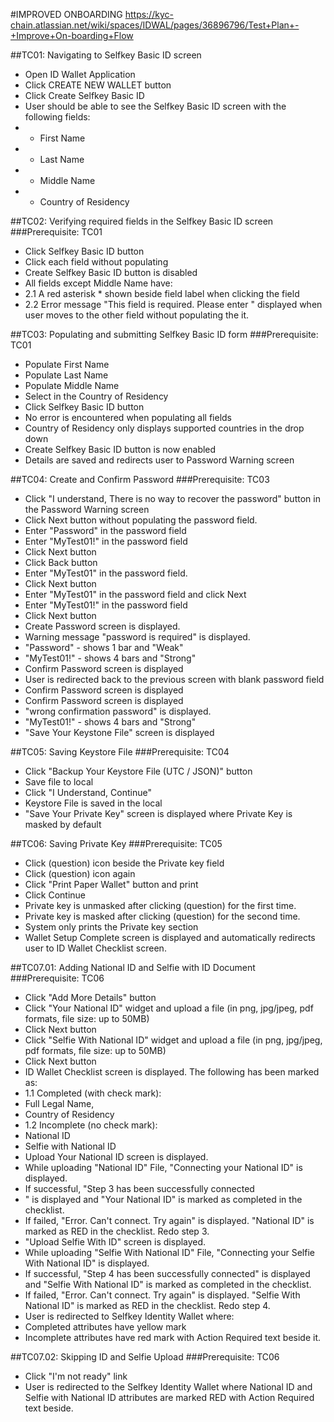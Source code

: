 #IMPROVED ONBOARDING
https://kyc-chain.atlassian.net/wiki/spaces/IDWAL/pages/36896796/Test+Plan+-+Improve+On-boarding+Flow

##TC01: Navigating to Selfkey Basic ID screen

* Open ID Wallet Application
* Click CREATE NEW WALLET button
* Click Create Selfkey Basic ID
* User should be able to see the Selfkey Basic ID screen with the following fields:
*   * First Name
*   * Last Name
*   * Middle Name
*   * Country of Residency

##TC02: Verifying required fields in the Selfkey Basic ID screen
###Prerequisite: TC01

* Click Selfkey Basic ID button
* Click each field without populating
* Create Selfkey Basic ID button is disabled
* All fields except Middle Name have:
* 2.1 A red asterisk \* shown beside field label when clicking the field
* 2.2 Error message "This field is required. Please enter <Field Label>" displayed when user moves to the other field without populating the it.

##TC03: Populating and submitting Selfkey Basic ID form
###Prerequisite: TC01

* Populate First Name
* Populate Last Name
* Populate Middle Name
* Select <Country> in the Country of Residency
* Click Selfkey Basic ID button
* No error is encountered when populating all fields
* Country of Residency only displays supported countries in the drop down
* Create Selfkey Basic ID button is now enabled
* Details are saved and redirects user to Password Warning screen

##TC04: Create and Confirm Password
###Prerequisite: TC03

* Click "I understand, There is no way to recover the password" button in the Password Warning screen
* Click Next button without populating the password field.
* Enter "Password" in the password field
* Enter "MyTest01!" in the password field
* Click Next button
* Click Back button
* Enter "MyTest01" in the password field.
* Click Next button
* Enter "MyTest01" in the password field and click Next
* Enter "MyTest01!" in the password field
* Click Next button
* Create Password screen is displayed.
* Warning message "password is required" is displayed.
* "Password" - shows 1 bar and "Weak"
* "MyTest01!" - shows 4 bars and "Strong"
* Confirm Password screen is displayed
* User is redirected back to the previous screen with blank password field
* Confirm Password screen is displayed
* Confirm Password screen is displayed
* "wrong confirmation password" is displayed.
* "MyTest01!" - shows 4 bars and "Strong"
* "Save Your Keystone File" screen is displayed

##TC05: Saving Keystore File
###Prerequisite: TC04

* Click "Backup Your Keystore File (UTC / JSON)" button
* Save file to local
* Click "I Understand, Continue"
* Keystore File is saved in the local
* "Save Your Private Key" screen is displayed where Private Key is masked by default

##TC06: Saving Private Key
###Prerequisite: TC05

* Click (question) icon beside the Private key field
* Click (question) icon again
* Click "Print Paper Wallet" button and print
* Click Continue
* Private key is unmasked after clicking (question) for the first time.
* Private key is masked after clicking (question) for the second time.
* System only prints the Private key section
* Wallet Setup Complete screen is displayed and automatically redirects user to ID Wallet Checklist screen.

##TC07.01: Adding National ID and Selfie with ID Document
###Prerequisite: TC06

* Click "Add More Details" button
* Click "Your National ID" widget and upload a file (in png, jpg/jpeg, pdf formats, file size: up to 50MB)
* Click Next button
* Click "Selfie With National ID" widget and upload a file (in png, jpg/jpeg, pdf formats, file size: up to 50MB)
* Click Next button
* ID Wallet Checklist screen is displayed. The following has been marked as:
* 1.1 Completed (with check mark):
* Full Legal Name,
* Country of Residency
* 1.2 Incomplete (no check mark):
* National ID
* Selfie with National ID
* Upload Your National ID screen is displayed.
* While uploading "National ID" File, "Connecting your National ID" is displayed.
* If successful, "Step 3 has been successfully connected
* " is displayed and "Your National ID" is marked as completed in the checklist.
* If failed, "Error. Can't connect. Try again" is displayed. "National ID" is marked as RED in the checklist. Redo step 3.
* "Upload Selfie With ID" screen is displayed.
* While uploading "Selfie With National ID" File, "Connecting your Selfie With National ID" is displayed.
* If successful, "Step 4 has been successfully connected" is displayed and "Selfie With National ID" is marked as completed in the checklist.
* If failed, "Error. Can't connect. Try again" is displayed. "Selfie With National ID" is marked as RED in the checklist. Redo step 4.
* User is redirected to Selfkey Identity Wallet where:
* Completed attributes have yellow mark
* Incomplete attributes have red mark with Action Required text beside it.

##TC07.02: Skipping ID and Selfie Upload
###Prerequisite: TC06

* Click "I'm not ready" link
* User is redirected to the Selfkey Identity Wallet where National ID and Selfie with National ID attributes are marked RED with Action Required text beside.

